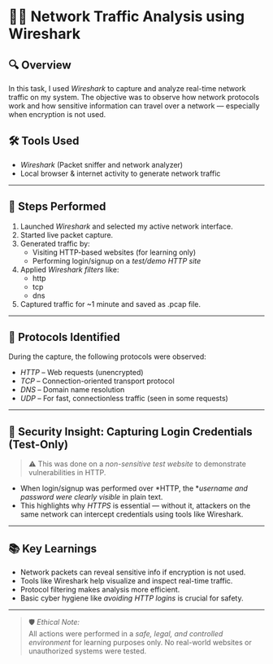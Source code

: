 # 🕵‍♂ Network Traffic Analysis using Wireshark

## 🔍 Overview

In this task, I used *Wireshark* to capture and analyze real-time network traffic on my system. The objective was to observe how network protocols work and how sensitive information can travel over a network — especially when encryption is not used.

## 🛠 Tools Used

- *Wireshark* (Packet sniffer and network analyzer)
- Local browser & internet activity to generate network traffic

---

## 🎯 Steps Performed

1. Launched *Wireshark* and selected my active network interface.
2. Started live packet capture.
3. Generated traffic by:
   - Visiting HTTP-based websites (for learning only)
   - Performing login/signup on a *test/demo HTTP site*
4. Applied *Wireshark filters* like:
   - http
   - tcp
   - dns
5. Captured traffic for ~1 minute and saved as .pcap file.

---

## 📡 Protocols Identified

During the capture, the following protocols were observed:
- *HTTP* – Web requests (unencrypted)
- *TCP* – Connection-oriented transport protocol
- *DNS* – Domain name resolution
- *UDP* – For fast, connectionless traffic (seen in some requests)

---

## 🔐 Security Insight: Capturing Login Credentials (Test-Only)

> ⚠ This was done on a *non-sensitive test website* to demonstrate vulnerabilities in HTTP.

- When login/signup was performed over *HTTP, the **username and password were clearly visible* in plain text.
- This highlights why *HTTPS* is essential — without it, attackers on the same network can intercept credentials using tools like Wireshark.

---


## 📚 Key Learnings

- Network packets can reveal sensitive info if encryption is not used.
- Tools like Wireshark help visualize and inspect real-time traffic.
- Protocol filtering makes analysis more efficient.
- Basic cyber hygiene like *avoiding HTTP logins* is crucial for safety.

---

> 🛡 *Ethical Note:*  
> All actions were performed in a *safe, legal, and controlled environment* for learning purposes only. No real-world websites or unauthorized systems were tested.
